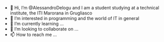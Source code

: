 - 👋 Hi, I’m @AlessandroDelogu and I am a student studying at a technical institute, the ITI Marorana in Grugliasco
- 👀 I’m interested in programming and the world of IT in general
- 🌱 I’m currently learning ...
- 💞️ I’m looking to collaborate on ...
- 📫 How to reach me ...

<!---
AlessandroDelogu/AlessandroDelogu is a ✨ special ✨ repository because its `README.md` (this file) appears on your GitHub profile.
You can click the Preview link to take a look at your changes.
--->

